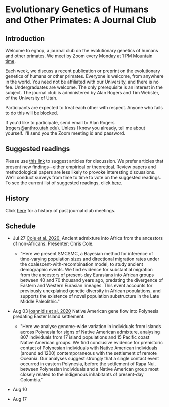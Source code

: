 # Evolutionary Genetics of Humans and Other Primates: A Journal Club

## Introduction

Welcome to eghop, a journal club on the evolutionary genetics of
humans and other primates. We meet by Zoom every Monday at 1 PM
[Mountain time](https://en.wikipedia.org/wiki/Mountain_Time_Zone).

Each week, we discuss a recent publication or preprint on the
evolutionary genetics of humans or other primates. Everyone is
welcome, from anywhere in the world. You need not be affiliated with
our University, and there is no fee. Undergraduates are welcome.  The
only prerequisite is an interest in the subject. The journal club is
administered by Alan Rogers and Tim Webster, of the University of
Utah.

Participants are expected to treat each other with respect. Anyone who
fails to do this will be blocked.

If you'd like to participate, send email to Alan Rogers
([rogers@anthro.utah.edu](mailto:rogers@anthro.utah.edu)). Unless I
know you already, tell me about yourself. I'll send you the Zoom
meeting id and password.

## Suggested readings

Please use [this link][gform] to suggest articles for discussion. We
prefer articles that present new findings--either empirical or
theoretical. Review papers and methodological papers are less likely
to provoke interesting discussions. We'll conduct surveys from time to
time to vote on the suggested readings. To see the current list of
suggested readings, click [here](suggested.html).

## History

Click [here](past.html) for a history of past journal club meetings.

## Schedule

* Jul 27 [Cole et al. 2020.][cole20:biorxiv] Ancient admixture into
  Africa from the ancestors of non-Africans. Presenter: Chris Cole. 

    * "Here we present SMCSMC, a Bayesian method for inference of
      time-varying population sizes and directional migration rates
      under the coalescent-with-recombination model, to study ancient
      demographic events. We find evidence for substantial migration
      from the ancestors of present-day Eurasians into African groups
      between 40 and 70 thousand years ago, predating the divergence of
      Eastern and Western Eurasian lineages. This event accounts for
      previously unexplained genetic diversity in African populations,
      and supports the existence of novel population substructure in the
      Late Middle Paleolithic."

* Aug 03 [Ioannidis et al. 2020][ioannidis20:n] Native American gene flow
  into Polynesia predating Easter Island settlement.

    * "Here we analyse genome-wide variation in individuals from
      islands across Polynesia for signs of Native American admixture,
      analysing 807 individuals from 17 island populations and 15
      Pacific coast Native American groups. We find conclusive evidence
      for prehistoric contact of Polynesian individuals with Native
      American individuals (around ad 1200) contemporaneous with the
      settlement of remote Oceania. Our analyses suggest
      strongly that a single contact event occurred in eastern
      Polynesia, before the settlement of Rapa Nui, between Polynesian
      individuals and a Native American group most closely related to
      the indigenous inhabitants of present-day Colombia." 


* Aug 10

* Aug 17

[gform]:
https://docs.google.com/forms/d/e/1FAIpQLSeC-CnDFiBVV5Zw_SR-CrBe5zYSijwkM1aiIqKeDjeQX2eRQQ/viewform?usp=sf_link

[johri20:genetics]:
https://www.genetics.org/content/215/1/173

[mafessoni20:biorxiv]:
https://www.biorxiv.org/content/10.1101/2020.03.12.988956v1

[diaz-zabala17:hb]:
https://bioone.org/journals/Human-Biology/volume-89/issue-2/humanbiology.89.2.04/A-Mainly-Circum-Mediterranean-Origin-for-West-Eurasian-and-North/10.13110/humanbiology.89.2.04.full?casa_token=DiP_DEpUGdAAAAAA%3aVlWTGA4StwiOrFuJ7-IHHn73Q6nRxE2yHxwM8FlsvVCwdZLIzKGOjI4C53CXYFnJ8PM84j8

[cole20:biorxiv]:
https://www.biorxiv.org/content/10.1101/2020.06.01.127555v1

[benntorres19:ypa]:
https://onlinelibrary.wiley.com/doi/full/10.1002/ajpa.23979

[gogarten19:mer]:
https://onlinelibrary.wiley.com/doi/full/10.1111/1755-0998.13101

[ioannidis20:n]:
https://www.nature.com/articles/s41586-020-2487-2

